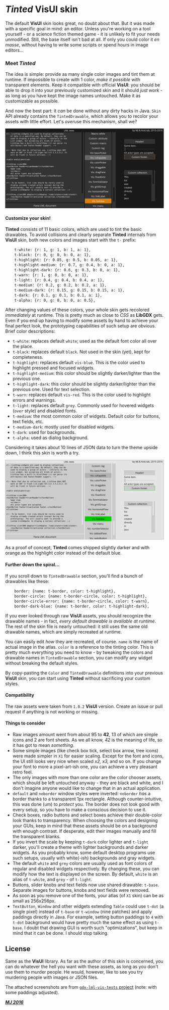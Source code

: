 # *Tinted* VisUI skin

The default **VisUI** skin looks great, no doubt about that. But it was made with a specific goal in mind: an editor. Unless you're working on a tool yourself - or a science fiction themed game - it is unlikely to fit your needs unmodified. Still, the base itself isn't bad at all. If only you could color it *en masse*, without having to write some scripts or spend hours in image editors...

### Meet *Tinted*

The idea is simple: provide as many single color images and tint them at runtime. If impossible to create with 1 color, *make it possible* with transparent elements. Keep it compatible with official **VisUI**: you should be able to drop it into your previously customized skin and it should *just work* - as long as you have kept the image names untouched. Make it as customizable as possible.

And now the best part: it *can* be done without any dirty hacks in Java. `Skin` API already contains the `TintedDrawable`, which allows you to recolor your assets with little effort. Let's *over*use this mechanism, shall we?

![Tinted](tinted-dark.png)

#### Customize your skin!

**Tinted** consists of 11 basic colors, which are used to tint the basic drawables. To avoid collisions and clearly separate **Tinted** internals from **VisUI** skin, both new colors and images start with the `t-` prefix:
```
	t-white: {r: 1, g: 1, b: 1, a: 1},
	t-black: {r: 0, g: 0, b: 0, a: 1},
	t-highlight: {r: 0.85, g: 0.5, b: 0.05, a: 1},
	t-highlight-medium: {r: 0.7, g: 0.4, b: 0, a: 1},
	t-highlight-dark: {r: 0.6, g: 0.3, b: 0, a: 1},
	t-warn: {r: 1, g: 0, b: 0, a: 1},
	t-light: {r: 0.4, g: 0.4, b: 0.4, a: 1},
	t-medium: {r: 0.2, g: 0.2, b: 0.2, a: 1},
	t-medium-dark: {r: 0.15, g: 0.15, b: 0.15, a: 1},
	t-dark: {r: 0.1, g: 0.1, b: 0.1, a: 1},
	t-alpha: {r: 0, g: 0, b: 0, a: 0.5},
```

After changing values of these colors, your whole skin gets recolored *immediately* at runtime. This is pretty much as close to *CSS* as **LibGDX** gets. Even if you end up having to modify some assets by hand to achieve your final perfect look, the prototyping capabilities of such setup are obvious. Brief color descriptions:

- `t-white`: replaces default `white`; used as the default font color all over the place.
- `t-black`: replaces default `black`. Not used in the skin (yet), kept for completeness.
- `t-highlight`: replaces default `vis-blue`. This is the color used to highlight pressed and focused widgets.
- `t-highlight-medium`: this color should be slightly darker/lighter than the previous one.
- `t-highlight-dark`: this color should be slightly darker/lighter than the previous one. Used for text selection.
- `t-warn`: replaces default `vis-red`. This is the color used to highlight errors and warnings.
- `t-light`: replaces default `grey`. Commonly used for hovered widgets (`over` style) and disabled fonts.
- `t-medium`: the most common color of widgets. Default color for buttons, text fields, etc.
- `t-medium-dark`: mostly used for disabled widgets.
- `t-dark`: used for backgrounds.
- `t-alpha`: used as dialog background.

Considering it takes about 10 lines of JSON data to turn the theme upside down, I think this skin is worth a try.

![Tinted](tinted-white.png)

As a proof of concept, **Tinted** comes shipped slightly darker and with orange as the highlight color instead of the default blue.

#### Further down the spiral...

If you scroll down to `TintedDrawable` section, you'll find a bunch of drawables like these:
```
	border: {name: t-border, color: t-highlight},
	border-circle: {name: t-border-circle, color: t-highlight},
	border-circle-error: {name: t-border-circle, color: t-warn},
	border-dark-blue: {name: t-border, color: t-highlight-dark},
```

If you ever looked through raw **VisUI** assets, you should recognize the drawable names - in fact, *every default drawable is available at runtime*. The rest of the skin file is nearly untouched: it still uses the same old drawable names, which are simply recreated at runtime.

You can easily edit *how* they are recreated, of course. `name` is the name of actual image in the atlas. `color` is a reference to the tinting color. This is pretty much everything you need to know - by tweaking the colors and drawable names in `TintedDrawable` section, you can modify any widget without breaking the default styles.

By copy-pasting the `Color` and `TintedDrawable` definitions into your previous **VisUI** skin, you can start using **Tinted** without sacrificing your custom styles.

#### Compatibility

The raw assets were taken from `1.0.2` **VisUI** version. Create an issue or pull request if anything is not working or missing.

#### Things to consider

- Raw images amount went from about 95 to **42**, 13 of which are simple icons and 2 are font sheets. As we all know, *42* is the meaning of life, so it has got to mean *something*.
- Some simple images (like check box tick, select box arrow, tree icons) were made simpler in `X1` for easier scaling. Except for the font and icons, the UI still looks very nice when scaled *x2, x3,* and so on. If you change your font to more a pixel-art-ish one, you can achieve a very pleasant retro feel.
- The only images with more than one color are the color chooser assets, which should be left untouched anyway - they are black and white, and I don't imagine anyone would like to change that in an actual application.
- `default` and `noborder` window styles were inverted: `noborder` *has* a border thanks to a transparent 1px rectangle. Although counter-intuitive, this was done (um) to *protect* you. The border does not look good with every setup, so you have to make a conscious decision to use it.
- Check boxes, radio buttons and select boxes achieve their double-color look thanks to transparency. When choosing the colors and designing your GUIs, keep in mind that these assets should be on a background with enough contrast. If desperate, edit their images manually and fill the transparent blanks.
- If you invert the scale by keeping `t-dark` color lighter and `t-light` darker, you'll create a theme with lighter backgrounds and darker widgets. As you probably know, some default desktop programs use such setups, usually with white(-ish) backgrounds and gray widgets.
- The default `white` and `grey` colors are usually used as font colors of regular and disabled widgets respectively. By changing these, you can modify how the text is displayed on the screen. By default, `white` is an alias of `t-white`, and `grey` - of `t-light`.
- Buttons, slider knobs and text fields now use shared drawable: `t-base`. Separate images for buttons, knobs and text fields were removed.
- As soon as you remove one of the fonts, your atlas (of `X1` skin) can be as small as 256x256px.
- `TextButton`, `Window` and other widgets extending `Table` could use `t-dot` (a single pixel) instead of `t-base` or `t-window` (nine patches) and apply paddings directly in Java. For example, setting button paddings to `4` with `t-dot` background would have pretty much the same effect as using `t-base`. I doubt that drawing GUI is worth such "optimizations", but keep in mind that it can be done. I should stop talking.

## License

Same as the **VisUI** library. As far as the author of this skin is concerned, you can do whatever the hell you want with these assets, as long as you don't use them to murder people. He would, however, like to see you try murdering people with images or JSON files.

The attached screenshots are from [`gdx-lml-vis-tests` project](https://github.com/czyzby/gdx-lml/tree/master/examples/gdx-lml-vis-tests) (note: with some paddings adjusted).

***[MJ 2016](https://github.com/czyzby/gdx-lml)***
